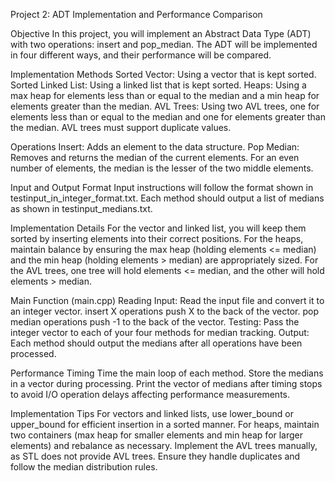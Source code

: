 Project 2: ADT Implementation and Performance Comparison

Objective
In this project, you will implement an Abstract Data Type (ADT) with two operations: insert and pop_median. The ADT will be implemented in four different ways, and their performance will be compared.

Implementation Methods
Sorted Vector: Using a vector that is kept sorted.
Sorted Linked List: Using a linked list that is kept sorted.
Heaps: Using a max heap for elements less than or equal to the median and a min heap for elements greater than the median.
AVL Trees: Using two AVL trees, one for elements less than or equal to the median and one for elements greater than the median. AVL trees must support duplicate values.

Operations
Insert: Adds an element to the data structure.
Pop Median: Removes and returns the median of the current elements. For an even number of elements, the median is the lesser of the two middle elements.

Input and Output Format
Input instructions will follow the format shown in testinput_in_integer_format.txt.
Each method should output a list of medians as shown in testinput_medians.txt.

Implementation Details
For the vector and linked list, you will keep them sorted by inserting elements into their correct positions.
For the heaps, maintain balance by ensuring the max heap (holding elements <= median) and the min heap (holding elements > median) are appropriately sized.
For the AVL trees, one tree will hold elements <= median, and the other will hold elements > median.

Main Function (main.cpp)
Reading Input: Read the input file and convert it to an integer vector.
insert X operations push X to the back of the vector.
pop median operations push -1 to the back of the vector.
Testing: Pass the integer vector to each of your four methods for median tracking.
Output: Each method should output the medians after all operations have been processed.

Performance Timing
Time the main loop of each method.
Store the medians in a vector during processing.
Print the vector of medians after timing stops to avoid I/O operation delays affecting performance measurements.

Implementation Tips
For vectors and linked lists, use lower_bound or upper_bound for efficient insertion in a sorted manner.
For heaps, maintain two containers (max heap for smaller elements and min heap for larger elements) and rebalance as necessary.
Implement the AVL trees manually, as STL does not provide AVL trees. Ensure they handle duplicates and follow the median distribution rules.
